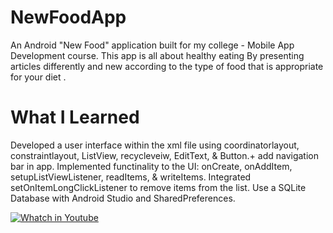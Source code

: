 # NewFoodApp
An Android "New Food" application built for my college - Mobile App Development course.
This app is all about healthy eating
By presenting articles differently and new according to the type of food that is appropriate for your diet .

# What I Learned
Developed a user interface within the xml file using coordinatorlayout, constraintlayout, ListView, recycleveiw, EditText, & Button.+ add navigation bar in app.
Implemented functinality to the UI: onCreate, onAddItem, setupListViewListener, readItems, & writeItems.
Integrated setOnItemLongClickListener to remove items from the list.
Use a SQLite Database with Android Studio and SharedPreferences.


[![Whatch in Youtube](https://img.youtube.com/vi/PTXwOBAjmsY/0.jpg)](https://www.youtube.com/watch?v=PTXwOBAjmsY)
